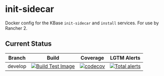 # init-sidecar
Docker config for the KBase `init-sidecar` and `install` services. For use by Rancher 2.

## Current Status

| Branch  | Build                                                              | Coverage                                                                         | LGTM Alerts                                                     |
| ------- | ------------------------------------------------------------------ | -------------------------------------------------------------------------------- | --------------------------------------------------------------- |
| develop  | [![Build Test Image](https://github.com/kbase/init-sidecar/actions/workflows/build_test_pr.yaml/badge.svg)](https://github.com/kbase/init-sidecar/actions/workflows/build_test_pr.yaml) | [![codecov](https://codecov.io/gh/kbase/init-sidecar/branch/develop/graph/badge.svg)](https://codecov.io/gh/kbase/init-sidecar)  | [![Total alerts](https://img.shields.io/lgtm/alerts/g/kbase/init-sidecar.svg?logo=lgtm&logoWidth=18)](https://lgtm.com/projects/g/kbase/init-sidecar/alerts/)  |
